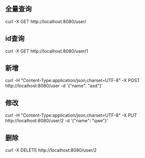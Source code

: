 ## 全量查询
curl -X GET http://localhost:8080/user/
## id查询
curl -X GET http://localhost:8080/user/1
## 新增
curl -H "Content-Type:application/json;charset=UTF-8" -X POST http://localhost:8080/user -d '{"name": "asd"}'
## 修改
curl -H "Content-Type:application/json;charset=UTF-8" -X PUT http://localhost:8080/user/2 -d '{"name": "qwe"}'
## 删除
curl -X DELETE http://localhost:8080/user/2
